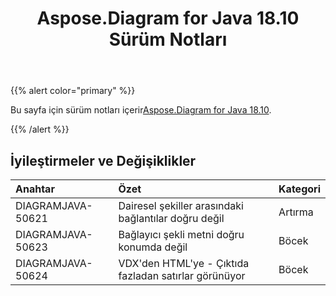 ﻿---
title: Aspose.Diagram for Java 18.10 Sürüm Notları
type: docs
weight: 30
url: /tr/java/aspose-diagram-for-java-18-10-release-notes/
---
{{% alert color="primary" %}} 

 Bu sayfa için sürüm notları içerir[Aspose.Diagram for Java 18.10](https://docs.aspose.com/diagram/java/aspose-diagram-for-java-18-10-release-notes/).

{{% /alert %}} 
## **İyileştirmeler ve Değişiklikler**

|**Anahtar**|**Özet**|**Kategori**|
|:- |:- |:- |
|DIAGRAMJAVA-50621|Dairesel şekiller arasındaki bağlantılar doğru değil|Artırma|
|DIAGRAMJAVA-50623|Bağlayıcı şekli metni doğru konumda değil|Böcek|
|DIAGRAMJAVA-50624|VDX'den HTML'ye - Çıktıda fazladan satırlar görünüyor|Böcek|

